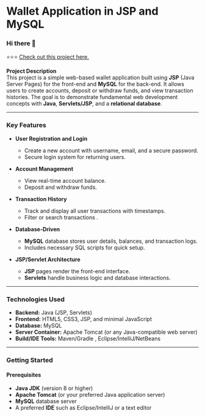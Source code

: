 # Wallet Application in JSP and MySQL

### Hi there 👋

⭐⭐⭐ [Check out this project here.](https://github.com/your-username/wallet-application-jsp-mysql)



**Project Description**  
This project is a simple web-based wallet application built using **JSP** (Java Server Pages) for the front-end and **MySQL** for the back-end. It allows users to create accounts, deposit or withdraw funds, and view transaction histories. The goal is to demonstrate fundamental web development concepts with **Java**, **Servlets/JSP**, and a **relational database**.

---

### Key Features

- **User Registration and Login**  
  - Create a new account with username, email, and a secure password.  
  - Secure login system for returning users.

- **Account Management**  
  - View real-time account balance.  
  - Deposit and withdraw funds.

- **Transaction History**  
  - Track and display all user transactions with timestamps.  
  - Filter or search transactions .

- **Database-Driven**  
  - **MySQL** database stores user details, balances, and transaction logs.  
  - Includes necessary SQL scripts for quick setup.

- **JSP/Servlet Architecture**  
  - **JSP** pages render the front-end interface.  
  - **Servlets** handle business logic and database interactions.

---

### Technologies Used

- **Backend:** Java (JSP, Servlets)
- **Frontend:** HTML5, CSS3, JSP, and minimal JavaScript 
- **Database:** MySQL
- **Server Container:** Apache Tomcat (or any Java-compatible web server)
- **Build/IDE Tools:** Maven/Gradle , Eclipse/IntelliJ/NetBeans

---

### Getting Started

#### Prerequisites

- **Java JDK** (version 8 or higher)
- **Apache Tomcat** (or your preferred Java application server)
- **MySQL** database server
- A preferred **IDE** such as Eclipse/IntelliJ or a text editor
